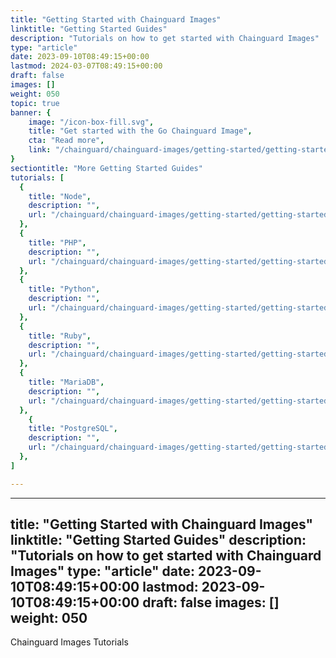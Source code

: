 ```yaml
---
title: "Getting Started with Chainguard Images"
linktitle: "Getting Started Guides"
description: "Tutorials on how to get started with Chainguard Images"
type: "article"
date: 2023-09-10T08:49:15+00:00
lastmod: 2024-03-07T08:49:15+00:00
draft: false
images: []
weight: 050
topic: true
banner: {
    image: "/icon-box-fill.svg",
    title: "Get started with the Go Chainguard Image",
    cta: "Read more",
    link: "/chainguard/chainguard-images/getting-started/getting-started-go/"
}
sectiontitle: "More Getting Started Guides"
tutorials: [
  {
    title: "Node",
    description: "",
    url: "/chainguard/chainguard-images/getting-started/getting-started-node/"
  },
  {
    title: "PHP",
    description: "",
    url: "/chainguard/chainguard-images/getting-started/getting-started-php/"
  },
  {
    title: "Python",
    description: "",
    url: "/chainguard/chainguard-images/getting-started/getting-started-python/"
  },
  {
    title: "Ruby",
    description: "",
    url: "/chainguard/chainguard-images/getting-started/getting-started-ruby/"
  },
  {
    title: "MariaDB",
    description: "",
    url: "/chainguard/chainguard-images/getting-started/getting-started-mariadb/"
  },
    {
    title: "PostgreSQL",
    description: "",
    url: "/chainguard/chainguard-images/getting-started/getting-started-postgres/"
  },
]

---
```



---
title: "Getting Started with Chainguard Images"
linktitle: "Getting Started Guides"
description: "Tutorials on how to get started with Chainguard Images"
type: "article"
date: 2023-09-10T08:49:15+00:00
lastmod: 2023-09-10T08:49:15+00:00
draft: false
images: []
weight: 050
---

Chainguard Images Tutorials
